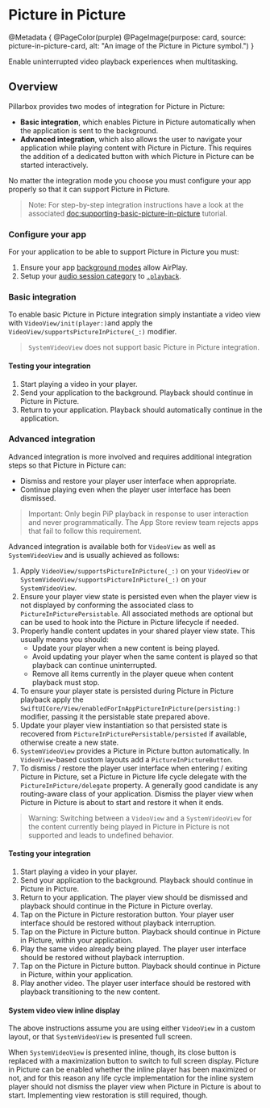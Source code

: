 # Picture in Picture

@Metadata {
    @PageColor(purple)
    @PageImage(purpose: card, source: picture-in-picture-card, alt: "An image of the Picture in Picture symbol.")
}

Enable uninterrupted video playback experiences when multitasking.

## Overview

Pillarbox provides two modes of integration for Picture in Picture:

- **Basic integration**, which enables Picture in Picture automatically when the application is sent to the background.
- **Advanced integration**, which also allows the user to navigate your application while playing content with Picture in Picture. This requires the addition of a dedicated button with which Picture in Picture can be started interactively.

No matter the integration mode you choose you must configure your app properly so that it can support Picture in Picture.

> Note: For step-by-step integration instructions have a look at the associated <doc:supporting-basic-picture-in-picture> tutorial.

### Configure your app

For your application to be able to support Picture in Picture you must:

1. Ensure your app [background modes](https://developer.apple.com/documentation/avfoundation/media_playback/configuring_your_app_for_media_playback#4182619) allow AirPlay.
2. Setup your [audio session category](https://developer.apple.com/documentation/avfoundation/streaming_and_airplay/supporting_airplay_in_your_app#2929254) to [`.playback`](https://developer.apple.com/documentation/avfaudio/avaudiosession/category/1616509-playback).

### Basic integration

To enable basic Picture in Picture integration simply instantiate a video view with ``VideoView/init(player:)``and apply the ``VideoView/supportsPictureInPicture(_:)`` modifier.

> ``SystemVideoView`` does not support basic Picture in Picture integration.

#### Testing your integration

1. Start playing a video in your player.
2. Send your application to the background. Playback should continue in Picture in Picture.
3. Return to your application. Playback should automatically continue in the application.

### Advanced integration

Advanced integration is more involved and requires additional integration steps so that Picture in Picture can:

- Dismiss and restore your player user interface when appropriate.
- Continue playing even when the player user interface has been dismissed.

> Important: Only begin PiP playback in response to user interaction and never programmatically. The App Store review team rejects apps that fail to follow this requirement.

Advanced integration is available both for ``VideoView`` as well as ``SystemVideoView`` and is usually achieved as follows:

1. Apply ``VideoView/supportsPictureInPicture(_:)`` on your ``VideoView`` or ``SystemVideoView/supportsPictureInPicture(_:)`` on your ``SystemVideoView``.
2. Ensure your player view state is persisted even when the player view is not displayed by conforming the associated class to ``PictureInPicturePersistable``. All associated methods are optional but can be used to hook into the Picture in Picture lifecycle if needed.
3. Properly handle content updates in your shared player view state. This usually means you should:
    - Update your player when a new content is being played.
    - Avoid updating your player when the same content is played so that playback can continue uninterrupted.
    - Remove all items currently in the player queue when content playback must stop.
4. To ensure your player state is persisted during Picture in Picture playback apply the ``SwiftUICore/View/enabledForInAppPictureInPicture(persisting:)`` modifier, passing it the persistable state prepared above.
5. Update your player view instantiation so that persisted state is recovered from ``PictureInPicturePersistable/persisted`` if available, otherwise create a new state.
6. ``SystemVideoView`` provides a Picture in Picture button automatically. In ``VideoView``-based custom layouts add a ``PictureInPictureButton``.
7. To dismiss / restore the player user interface when entering / exiting Picture in Picture, set a Picture in Picture life cycle delegate with the ``PictureInPicture/delegate`` property. A  generally good candidate is any routing-aware class of your application. Dismiss the player view when Picture in Picture is about to start and restore it when it ends.

> Warning: Switching between a ``VideoView`` and a ``SystemVideoView`` for the content currently being played in Picture in Picture is not supported and leads to undefined behavior.

#### Testing your integration

1. Start playing a video in your player.
2. Send your application to the background. Playback should continue in Picture in Picture.
3. Return to your application. The player view should be dismissed and playback should continue in the Picture in Picture overlay.
4. Tap on the Picture in Picture restoration button. Your player user interface should be restored without playback interruption.
5. Tap on the Picture in Picture button. Playback should continue in Picture in Picture, within your application.
6. Play the same video already being played. The player user interface should be restored without playback interruption.
7. Tap on the Picture in Picture button. Playback should continue in Picture in Picture, within your application.
8. Play another video. The player user interface should be restored with playback transitioning to the new content.

#### System video view inline display

The above instructions assume you are using either `VideoView` in a custom layout, or  that ``SystemVideoView`` is presented full screen.

When ``SystemVideoView`` is presented inline, though, its close button is replaced with a maximization button to switch to full screen display. Picture in Picture can be enabled whether the inline player has been maximized or not, and for this reason any life cycle implementation for the inline system player should not dismiss the player view when Picture in Picture is about to start. Implementing view restoration is still required, though.
